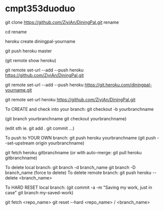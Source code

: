 # cmpt353duoduo



git clone https://github.com/ZiyiAn/DiningPal.git  rename

cd rename

heroku create diningpal-yourname 

git push heroku master

(git remote show heroku)

git remote set-url --add --push heroku https://github.com/ZiyiAn/DiningPal.git

git remote set-url --add --push heroku https://git.heroku.com/diningpal-yourname.git

git remote set-url heroku https://github.com/ZiyiAn/DiningPal.git

To CREATE and check into your branch:
git checkout -b yourbranchname

(git branch yourbranchname
git checkout yourbranchname)

(edit sth ie. git add .  git commit ...)

To push to YOUR OWN branch: 
git push heroku yourbranchname
(git push --set-upstream origin yourbranchname)

git fetch heroku gitbranchname 
(or with auto-merge:
git pull heroku gitbranchname)

To delete local branch: 
git branch -d branch_name
git branch -D branch_name (force to delete)
To delete remote branch: 
git push heroku --delete <branch_name>

To HARD RESET local branch:
(git commit -a -m "Saving my work, just in case"
git branch my-saved-work)

git fetch <repo_name>
git reset --hard <repo_name> / <branch_name>

